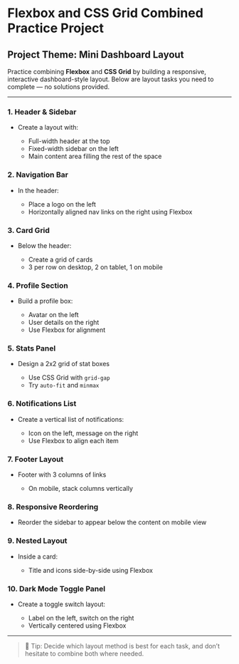 # Flexbox and CSS Grid Combined Practice Project

## Project Theme: Mini Dashboard Layout

Practice combining **Flexbox** and **CSS Grid** by building a responsive, interactive dashboard-style layout. Below are layout tasks you need to complete — no solutions provided.

---

### 1. Header & Sidebar

- Create a layout with:

  - Full-width header at the top
  - Fixed-width sidebar on the left
  - Main content area filling the rest of the space

### 2. Navigation Bar

- In the header:

  - Place a logo on the left
  - Horizontally aligned nav links on the right using Flexbox

### 3. Card Grid

- Below the header:

  - Create a grid of cards
  - 3 per row on desktop, 2 on tablet, 1 on mobile

### 4. Profile Section

- Build a profile box:

  - Avatar on the left
  - User details on the right
  - Use Flexbox for alignment

### 5. Stats Panel

- Design a 2x2 grid of stat boxes

  - Use CSS Grid with `grid-gap`
  - Try `auto-fit` and `minmax`

### 6. Notifications List

- Create a vertical list of notifications:

  - Icon on the left, message on the right
  - Use Flexbox to align each item

### 7. Footer Layout

- Footer with 3 columns of links

  - On mobile, stack columns vertically

### 8. Responsive Reordering

- Reorder the sidebar to appear below the content on mobile view

### 9. Nested Layout

- Inside a card:

  - Title and icons side-by-side using Flexbox

### 10. Dark Mode Toggle Panel

- Create a toggle switch layout:

  - Label on the left, switch on the right
  - Vertically centered using Flexbox

---

> 🔧 Tip: Decide which layout method is best for each task, and don’t hesitate to combine both where needed.
